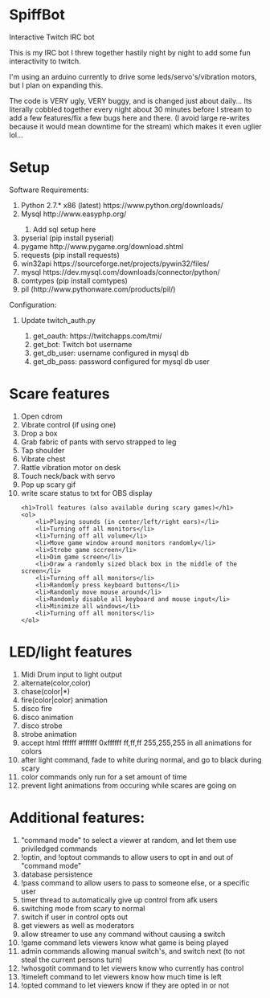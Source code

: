 SpiffBot 
========

Interactive Twitch IRC bot

This is my IRC bot I threw together hastily night by night to add some fun interactivity to twitch. 

I'm using an arduino currently to drive some leds/servo's/vibration motors, but I plan on expanding this.

The code is VERY ugly, VERY buggy, and is changed just about daily... Its literally cobbled together every night about 30 minutes before I stream to add a few features/fix a few bugs here and there. (I avoid large re-writes because it would mean downtime for the stream) which makes it even uglier lol...

<h1>Setup</h1>
Software Requirements:
<ol>
    <li>Python 2.7.* x86 (latest) https://www.python.org/downloads/</li>
    <li>Mysql http://www.easyphp.org/</li>
    <ol>
        <li>Add sql setup here</li>
    </ol>
    <li>pyserial (pip install pyserial)</li>
    <li>pygame http://www.pygame.org/download.shtml</li>
    <li>requests (pip install requests)</li>
    <li>win32api https://sourceforge.net/projects/pywin32/files/</li>
    <li>mysql https://dev.mysql.com/downloads/connector/python/</li>
    <li>comtypes (pip install comtypes)</li>
    <li>pil (http://www.pythonware.com/products/pil/)</li>
</ol>
Configuration:
<ol>
    <li>Update twitch_auth.py</li>
    <ol>
        <li>get_oauth: https://twitchapps.com/tmi/</li>
        <li>get_bot: Twitch bot username</li>
        <li>get_db_user: username configured in mysql db</li>
        <li>get_db_pass: password configured for mysql db user</li>
    </ol>
</ol>


<h1>Scare features</h1>
<ol>
    <li>Open cdrom</li>
    <li>Vibrate control (if using one)</li>
    <li>Drop a box</li>
    <li>Grab fabric of pants with servo strapped to leg</li>
    <li>Tap shoulder</li>
    <li>Vibrate chest</li>
    <li>Rattle vibration motor on desk</li>
    <li>Touch neck/back with servo</li>
    <li>Pop up scary gif</li>
    <li>write scare status to txt for OBS display</li>

    <h1>Troll features (also available during scary games)</h1>
    <ol>
        <li>Playing sounds (in center/left/right ears)</li>
        <li>Turning off all monitors</li>
        <li>Turning off all volume</li>
        <li>Move game window around monitors randomly</li>
        <li>Strobe game sccreen</li>
        <li>Dim game screen</li>
        <li>Draw a randomly sized black box in the middle of the screen</li>
        <li>Turning off all monitors</li>
        <li>Randomly press keyboard buttons</li>
        <li>Randomly move mouse around</li>
        <li>Randomly disable all keyboard and mouse input</li>
        <li>Minimize all windows</li>
        <li>Turning off all monitors</li>
    </ol>
</ol>

<h1>LED/light features</h1>
<ol>
    <li>Midi Drum input to light output</li>
    <li>alternate(color,color)</li>
    <li>chase(color|*)</li>
    <li>fire(color|color) animation</li>
    <li>disco fire</li>
    <li>disco animation</li>
    <li>disco strobe</li>
    <li>strobe animation</li>
    <li>accept html ffffff #ffffff 0xffffff ff,ff,ff 255,255,255 in all animations for colors </li>
    <li>after light command, fade to white during normal, and go to black during scary</li>
    <li>color commands only run for a set amount of time</li>
    <li>prevent light animations from occuring while scares are going on</li>
</ol>


<h1>Additional features:</h1>
<ol>
    <li>"command mode" to select a viewer at random, and let them use priviledged commands</li>
    <li>!optin, and !optout commands to allow users to opt in and out of "command mode"</li>
    <li>database persistence</li>
    <li>!pass command to allow users to pass to someone else, or a specific user</li>
    <li>timer thread to automatically give up control from afk users</li>
    <li>switching mode from scary to normal</li>
    <li>switch if user in control opts out</li>
    <li>get viewers as well as moderators</li>
    <li>allow streamer to use any command without causing a switch</li>
    <li>!game command lets viewers know what game is being played</li>
    <li>admin commands allowing manual switch's, and switch next (to not steal the current persons turn)</li>
    <li>!whosgotit command to let viewers know who currently has control</li>
    <li>!timeleft command to let viewers know how much time is left</li>
    <li>!opted command to let viewers know if they are opted in or not</li>
</ol>


